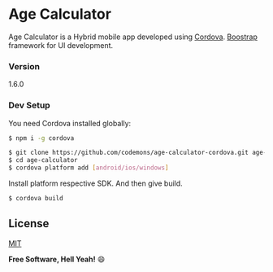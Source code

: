 # Age Calculator
Age Calculator is a Hybrid mobile app developed using [Cordova]. [Boostrap] framework for UI development.

### Version
1.6.0

### Dev Setup
You need Cordova installed globally:
```sh
$ npm i -g cordova
```

```sh
$ git clone https://github.com/codemons/age-calculator-cordova.git age-calculator
$ cd age-calculator
$ cordova platform add [android/ios/windows]
```

Install platform respective SDK. And then give build.
```sh
$ cordova build
```


License
----

[MIT]


**Free Software, Hell Yeah!** :smile:

[Cordova]: <https://cordova.apache.org/>
[Boostrap]: <http://getbootstrap.com/>
[git-repo-url]: <https://github.com/codemons/age-calculator-cordova>
[MIT]: <LICENSE>
